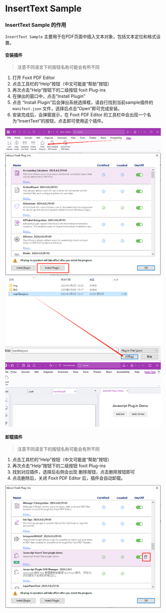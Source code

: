 # InsertText Sample

### InsertText Sample 的作用
`InsertText Sample` 主要用于在PDF页面中插入文本对象，包括文本定位和格式设置。

#### 安装插件
> 注意不同语言下的按钮名称可能会有所不同
1. 打开 Foxit PDF Editor
2. 点击工具栏的“Help”按钮（中文可能是“帮助”按钮）
3. 再次点击“Help”按钮下的二级按钮 foxit Plug-ins
4. 在弹出的窗口中，点击“Install Plugin”
5. 点击 “Install Plugin”后会弹出系统选择框，请自行找到当前sample插件的`manifest.json` 文件，选择后点击“Open”即可完成安装。
6. 安装完成后，会弹窗提示，在 Foxit PDF Editor 的工具栏中会出现一个名为“InsertText”的按钮，点击即可使用这个插件。

![alt text](./img/1.png)
![alt text](./img/2.png)
![alt text](./img/3.png)
![alt text](./img/4.png)

#### 卸载插件
> 注意不同语言下的按钮名称可能会有所不同
1. 点击工具栏的“Help”按钮（中文可能是“帮助”按钮）
2. 再次点击“Help”按钮下的二级按钮 foxit Plug-ins
3. 找到对应插件，选择后右侧会出现 删除按钮，点击删除按钮即可
4. 点击删除后，关闭 Foxit PDF Editor 后，插件会自动卸载。

![alt text](./img/5.png)